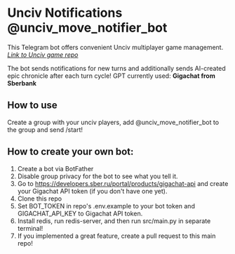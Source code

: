 # Unciv Notifications @unciv_move_notifier_bot
This Telegram bot offers convenient Unciv multiplayer game management. 
*[Link to Unciv game repo](https://github.com/yairm210/Unciv)*

The bot sends notifications for new turns and additionally sends AI-created epic chronicle after each turn cycle! 
GPT currently used: **Gigachat from Sberbank**

How to use
---
Create a group with your unciv players, add @unciv_move_notifier_bot to the group and send /start!

How to create your own bot:
---
1. Create a bot via BotFather
3. Disable group privacy for the bot to see what you tell it.
4. Go to https://developers.sber.ru/portal/products/gigachat-api and create your Gigachat API token (if you don't have one yet).
5. Clone this repo
6. Set BOT_TOKEN in repo's .env.example to your bot token and GIGACHAT_API_KEY to Gigachat API token.
7. Install redis, run redis-server, and then run src/main.py in separate terminal!
8. If you implemented a great feature, create a pull request to this main repo!

